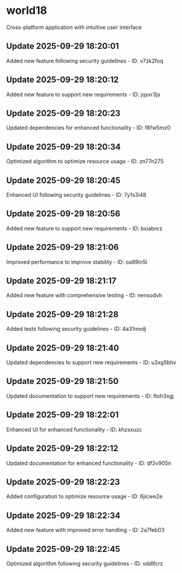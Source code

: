 # world18
Cross-platform application with intuitive user interface

## Update 2025-09-29 18:20:01
Added new feature following security guidelines - ID: v7zk2foq


## Update 2025-09-29 18:20:12
Added new feature to support new requirements - ID: jqsxr3js


## Update 2025-09-29 18:20:23
Updated dependencies for enhanced functionality - ID: f8fw5mz0


## Update 2025-09-29 18:20:34
Optimized algorithm to optimize resource usage - ID: zn77n275


## Update 2025-09-29 18:20:45
Enhanced UI following security guidelines - ID: 7y1s3i48


## Update 2025-09-29 18:20:56
Added new feature to support new requirements - ID: bxiabnrz


## Update 2025-09-29 18:21:06
Improved performance to improve stability - ID: oa89ln5i


## Update 2025-09-29 18:21:17
Added new feature with comprehensive testing - ID: nensodvh


## Update 2025-09-29 18:21:28
Added tests following security guidelines - ID: 4a31mvdj


## Update 2025-09-29 18:21:40
Updated dependencies to support new requirements - ID: u3xg5bhv


## Update 2025-09-29 18:21:50
Updated documentation to support new requirements - ID: ftoh3xgj


## Update 2025-09-29 18:22:01
Enhanced UI for enhanced functionality - ID: khzsxuzc


## Update 2025-09-29 18:22:12
Updated documentation for enhanced functionality - ID: df2v905n


## Update 2025-09-29 18:22:23
Added configuration to optimize resource usage - ID: 6jicwe2e


## Update 2025-09-29 18:22:34
Added new feature with improved error handling - ID: 2a7feb03


## Update 2025-09-29 18:22:45
Optimized algorithm following security guidelines - ID: vddlfcrz

